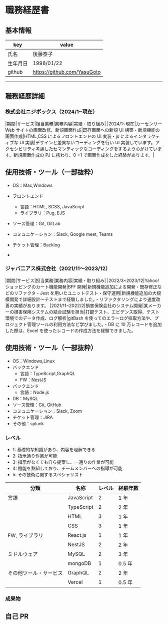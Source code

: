 # 職務経歴書

## 基本情報

| key      | value                       |
| -------- | --------------------------- |
| 氏名     | 後藤泰子                    |
| 生年月日 | 1998/01/22                  |
| github   | https://github.com/YasuGoto |

---

## 職務経歴詳細

### 株式会社ニジボックス（2024/1~現在）

|期間|サービス|担当業務|業務内容|実績・取り組み|
|2024/1~現在|カーセンサー Web サイトの画面改修、新規画面作成|既存画面への新規 UI 構築・新規機能の画面作成|HTML,CSS によるフロントエンドの UI 実装・js によるインタラクティブな UI 実装|デザインと差異ないコーディングを行い UI 実装しています。アクセシビリティ考慮したセマンティックなコーディングをするよう心がけています。新規画面作成の PJ に携わり、0→1 で画面作成をした経験があります。|

## 使用技術・ツール（一部抜粋）

- OS：Mac,Windows
- フロントエンド
  - 言語：HTML, SCSS, JavaScript
  - ライブラリ：Pug, EJS
- ソース管理：Git, GitLab
- コミュニケーション：Slack, Google meet, Teams
- チケット管理：Backlog

-

### ジャパ二アス株式会社（2021/11〜2023/12）

|期間|サービス|担当業務|業務内容|実績・取り組み|
|2022/3~2023/12|Yahoo!ショッピングのカート機能開発|BFF 開発|新規機能追加による開発・既存修正などのリファクタ・Jest を用いたユニットテスト・保守運用|新規機能追加の大規模開発で詳細設計〜テストまで経験しました。・リファクタリングにより速度改善の実績があります。
|2021/11~2022/2|損害保険会社のシステム開発|某メーカーの損害保険システムの結合試験を担当|打鍵テスト、エビデンス取得、テスト環境でのデータ作成、ログ解析|gitBash を使ってのエラーログ採取方法や、プロジェクト管理ツールの利用方法など学びました。・DB に 10 万レコードを追加した際は、Excel を使ったレコードの作成方法を経験できました。

## 使用技術・ツール（一部抜粋）

- OS：Windows,Linux
- バックエンド
  - 言語：TypeScript,GraphQL
  - FW：NestJS
- バックエンド
  - 言語：Node.js
- DB：MySQL
- ソース管理：Git, GitHub
- コミュニケーション：Slack, Zoom
- チケット管理：JIRA
- その他：splunk

### レベル

- 1: 基礎的な知識があり、内容を理解できる
- 2: 指示通り作業が可能
- 3: 指示がなくても自ら提案し、一通りの作業が可能
- 4: 機能を熟知しており、チームメンバーへの指導が可能
- 5: その技術に関するスペシャリスト

| 分類                   | 名称       | レベル | 経験年数 |
| ---------------------- | ---------- | ------ | -------- |
| 言語                   | JavaScript | 2      | 1 年     |
|                        | TypeScript | 2      | 2 年     |
|                        | HTML       | 3      | 1 年     |
|                        | CSS        | 3      | 1 年     |
| FW, ライブラリ         | React.js   | 1      | 1 年     |
|                        | NestJS     | 2      | 2 年     |
| ミドルウェア           | MySQL      | 2      | 3 年     |
|                        | mongoDB    | 1      | 0.5 年   |
| その他ツール・サービス | GraphQL    | 2      | 2 年     |
|                        | Vercel     | 1 　   | 0.5 年   |

### 成果物

## 自己 PR

